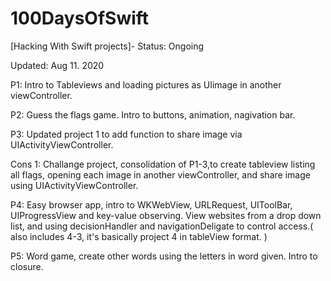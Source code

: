 # 100DaysOfSwift
[Hacking With Swift projects]- Status: Ongoing

Updated: Aug 11. 2020


P1: Intro to Tableviews and loading pictures as UIimage in another viewController.

P2: Guess the flags game. Intro to buttons, animation,  nagivation bar.

P3: Updated project 1 to add function to share image via UIActivityViewController.

Cons 1: Challange project, consolidation of P1-3,to create tableview listing all flags, opening each image in another viewController, and share image using UIActivityViewController.

P4: Easy browser app, intro to WKWebView, URLRequest, UIToolBar, UIProgressView and key-value observing. View websites from a drop down list, and using decisionHandler and navigationDeligate to control access.( also includes 4-3, it's basically project 4 in tableView format. )

P5: Word game, create other words using the letters in word given. Intro to closure. 

